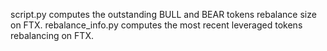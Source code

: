 script.py computes the outstanding BULL and BEAR tokens rebalance size on FTX.
rebalance_info.py computes the most recent leveraged tokens rebalancing on FTX.
